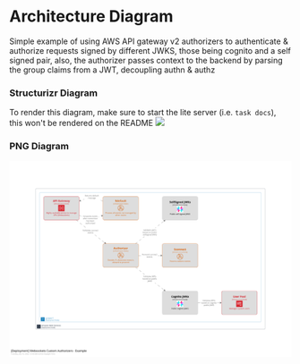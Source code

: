 # Architecture Diagram
Simple example of using AWS API gateway v2 authorizers to authenticate & authorize requests signed by different JWKS, those being cognito and a self signed pair, also, the authorizer passes context to the backend by parsing the group claims from a JWT, decoupling authn & authz

### Structurizr Diagram
To render this diagram, make sure to start the lite server (i.e. `task docs`), this won't be rendered on the README
![](embed:AmazonWebServicesDeployment)

### PNG Diagram
![](./structurizr-1-AmazonWebServicesDeployment.png)
